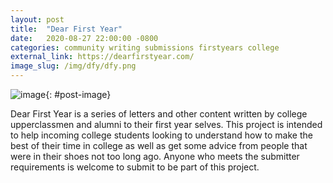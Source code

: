 ```yaml
---
layout: post
title:  "Dear First Year"
date:   2020-08-27 22:00:00 -0800
categories: community writing submissions firstyears college
external_link: https://dearfirstyear.com/
image_slug: /img/dfy/dfy.png
---
```


![image]({{site.url}}/img/dfy/dfy.png){: #post-image}

Dear First Year is a series of letters and other content written by college upperclassmen and alumni to their first year selves. This project is intended to help incoming college students looking to understand how to make the best of their time in college as well as get some advice from people that were in their shoes not too long ago. Anyone who meets the submitter requirements is welcome to submit to be part of this project.
